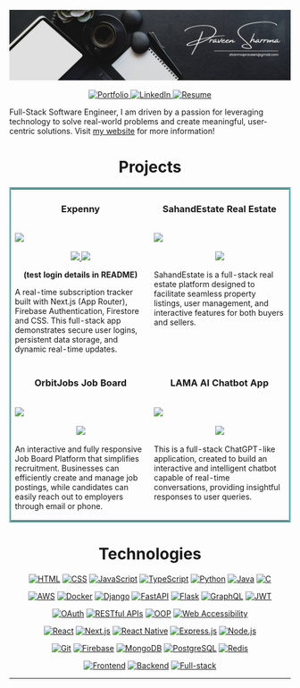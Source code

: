 <p align="center">
  <img src="images/bannergithub.jpg" alt="Black Banner" />
</p>

<p align="center">
  <a href="https://praveensharrma.netlify.app/" target="_blank">
    <img src="https://img.shields.io/badge/Portfolio-%232C2F33.svg?style=for-the-badge&logo=react&logoColor=61DAFB" alt="Portfolio" />
  </a>
  <a href="https://www.linkedin.com/in/praveenshrrma/" target="_blank">
    <img src="https://img.shields.io/badge/LinkedIn-%230A66C2.svg?style=for-the-badge&logo=linkedin&logoColor=white" alt="LinkedIn" />
  </a>
  <a href="https://praveensharrma.netlify.app/Resume_PraveenSharrma.pdf" target="_blank">
    <img src="https://img.shields.io/badge/Resume-%23FF0000.svg?style=for-the-badge&logo=adobe-acrobat-reader&logoColor=white" alt="Resume" />
  </a>
</p>



Full-Stack Software Engineer, I am driven by a passion for leveraging technology to solve real-world problems and create meaningful, user-centric solutions.
Visit [my website](https://praveensharrma.netlify.app/) for more information!


<h1 align="center">Projects</h1>
<table bordercolor="#66b2b2">
  
  <tr>
    <td width="50%" valign="top">
      <h3 align="center">Expenny</h3>
        <br />
        <a target="_blank" href="https://github.com/praveenshrrma/Converso-Saas">
         <img src="images/2.jpg" width="100%"/>
       
   </a>
        <br />
        <p align="center">
          
  <a href="https://github.com/PraveenSharrma/Expenny" target="_blank">
    <img src= "https://img.shields.io/badge/GitHub%20Repo-3162a5?style=for-the-badge&logo=github&logoColor=white"/>  
  </a>  
  <a href="https://expennytracker.netlify.app/" target="_blank">
        <img src="https://img.shields.io/badge/Visit%20Site-28a745?style=for-the-badge&logo=vercel&logoColor=white"/>
      </a>
    </p>
    <p align="center"><strong>(test login details in README)</strong></p>
      </p>
        <p>A real-time subscription tracker built with Next.js (App Router), Firebase Authentication, Firestore and CSS.
This full-stack app demonstrates secure user logins, persistent data storage, and dynamic real-time updates.

</p>
    </td>
    <td width="50%" valign="top">
      <h3 align="center">SahandEstate Real Estate</h3>
        <br />
      <a target="_blank" href="https://github.com/praveenshrrma/SahandEstate-Real-Estate-Platform">
            <img src="images/gif.gif" width="100%"/>
        </a>
        <br />
        <p align="center">
          
  <a href="https://github.com/praveenshrrma/SahandEstate-Real-Estate-Platform" target="_blank">
    <img src="https://img.shields.io/static/v1?label=|&message=REPO&color=23555f&style=plastic&logo=github&logo-color=white"/>
  </a>
      </p>
        <p>SahandEstate is a full-stack real estate platform designed to facilitate seamless property listings, user management, and interactive features for both buyers and sellers.</p>
    </td>
  </tr>
  
  
  
  <tr>
    <td width="50%" valign="top">
      <h3 align="center">OrbitJobs Job Board</h3>
      <br />
        <a target="_blank" href="https://github.com/praveenshrrma/OrbitJobs-Job-Board-Website">
          <img src="images/1.gif" width="100%"/>
        </a>
      <br />
        <p align="center">
  <a href="https://github.com/praveenshrrma/OrbitJobs-Job-Board-Website" target="_blank">
    <img src="https://img.shields.io/static/v1?label=|&message=REPO&color=23555f&style=plastic&logo=github&logo-color=white"/>
  </a>
      </p>
        <p>An interactive and fully responsive Job Board Platform that simplifies recruitment. Businesses can efficiently create and manage job postings, while candidates can easily reach out to employers through email or phone.</p>
    </td>
    <td width="50%" valign="top">
      <h3 align="center">LAMA AI Chatbot App</h3>
        <br />
        <a target="_blank" href="https://github.com/praveenshrrma/LAMA-AI-Chatbot-App">
          <img src="images/lama.gif" width="100%" />
        </a>
        <br />
        <p align="center">
          
  <a href="https://github.com/praveenshrrma/LAMA-AI-Chatbot-App" target="_blank">
    <img src="https://img.shields.io/static/v1?label=|&message=REPO&color=23555f&style=plastic&logo=github&logo-color=white"/>
  </a>
      </p>
        <p>This is a full-stack ChatGPT-like application, created to build an interactive and intelligent chatbot capable of real-time conversations, providing insightful responses to user queries.</p>
    </td>
  </tr>

</table>


<h1 align="center">Technologies</h1>

<div align="center">

[![HTML](https://img.shields.io/badge/-HTML-%23E34F26?style=for-the-badge&logo=html5&logoColor=white)](https://developer.mozilla.org/en-US/docs/Web/HTML)
[![CSS](https://img.shields.io/badge/-CSS-%231572B6?style=for-the-badge&logo=css3&logoColor=white)](https://developer.mozilla.org/en-US/docs/Web/CSS)
[![JavaScript](https://img.shields.io/badge/-JavaScript-%23F7DF1E?style=for-the-badge&logo=javascript&logoColor=black)](https://developer.mozilla.org/en-US/docs/Web/JavaScript)
[![TypeScript](https://img.shields.io/badge/-TypeScript-%233178C6?style=for-the-badge&logo=typescript&logoColor=white)](https://www.typescriptlang.org/)
[![Python](https://img.shields.io/badge/-Python-%233776AB?style=for-the-badge&logo=python&logoColor=white)](https://www.python.org/)
[![Java](https://img.shields.io/badge/-Java-%23ED8B00?style=for-the-badge&logo=java&logoColor=white)](https://www.java.com/)
[![C](https://img.shields.io/badge/-C-%2300599C?style=for-the-badge&logo=c&logoColor=white)](https://en.wikipedia.org/wiki/C_(programming_language))

[![AWS](https://img.shields.io/badge/-AWS-%23232F3E?style=for-the-badge&logo=amazon-aws&logoColor=white)](https://aws.amazon.com/)
[![Docker](https://img.shields.io/badge/-Docker-%232496ED?style=for-the-badge&logo=docker&logoColor=white)](https://www.docker.com/)
[![Django](https://img.shields.io/badge/-Django-%23092E20?style=for-the-badge&logo=django&logoColor=white)](https://www.djangoproject.com/)
[![FastAPI](https://img.shields.io/badge/-FastAPI-%23009999?style=for-the-badge&logo=fastapi&logoColor=white)](https://fastapi.tiangolo.com/)
[![Flask](https://img.shields.io/badge/-Flask-%23000000?style=for-the-badge&logo=flask&logoColor=white)](https://flask.palletsprojects.com/)
[![GraphQL](https://img.shields.io/badge/-GraphQL-%23E10098?style=for-the-badge&logo=graphql&logoColor=white)](https://graphql.org/)
[![JWT](https://img.shields.io/badge/-JWT-%23000000?style=for-the-badge&logo=json-web-tokens&logoColor=white)](https://jwt.io/)

[![OAuth](https://img.shields.io/badge/-OAuth-%232C3E50?style=for-the-badge&logo=oauth&logoColor=white)](https://oauth.net/)
[![RESTful APIs](https://img.shields.io/badge/-RESTful%20APIs-%23000000?style=for-the-badge&logo=api&logoColor=white)](https://restfulapi.net/)
[![OOP](https://img.shields.io/badge/-Object%20Oriented%20Programming-%231D4ED8?style=for-the-badge)]()
[![Web Accessibility](https://img.shields.io/badge/-Web%20Accessibility-%230064BF?style=for-the-badge)]()

[![React](https://img.shields.io/badge/-React-%2361DAFB?style=for-the-badge&logo=react&logoColor=black)](https://reactjs.org/)
[![Next.js](https://img.shields.io/badge/-Next.js-%23000000?style=for-the-badge&logo=next.js&logoColor=white)](https://nextjs.org/)
[![React Native](https://img.shields.io/badge/-React%20Native-%2361DAFB?style=for-the-badge&logo=react&logoColor=black)](https://reactnative.dev/)
[![Express.js](https://img.shields.io/badge/-Express.js-%23000000?style=for-the-badge&logo=express&logoColor=white)](https://expressjs.com/)
[![Node.js](https://img.shields.io/badge/-Node.js-%23339933?style=for-the-badge&logo=node.js&logoColor=white)](https://nodejs.org/)

[![Git](https://img.shields.io/badge/-Git-%23F05032?style=for-the-badge&logo=git&logoColor=white)](https://git-scm.com/)
[![Firebase](https://img.shields.io/badge/-Firebase-%23FFCA28?style=for-the-badge&logo=firebase&logoColor=black)](https://firebase.google.com/)
[![MongoDB](https://img.shields.io/badge/-MongoDB-%2347A248?style=for-the-badge&logo=mongodb&logoColor=white)](https://www.mongodb.com/)
[![PostgreSQL](https://img.shields.io/badge/-PostgreSQL-%23336791?style=for-the-badge&logo=postgresql&logoColor=white)](https://www.postgresql.org/)
[![Redis](https://img.shields.io/badge/-Redis-%23DC382D?style=for-the-badge&logo=redis&logoColor=white)](https://redis.io/)

[![Frontend](https://img.shields.io/badge/-Frontend-%23FF7F50?style=for-the-badge)]()
[![Backend](https://img.shields.io/badge/-Backend-%2324A148?style=for-the-badge)]()
[![Full-stack](https://img.shields.io/badge/-Full--Stack-%23000000?style=for-the-badge)]()

</div>





---






